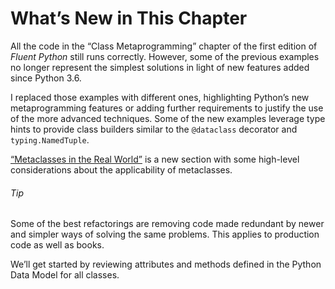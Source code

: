 # What’s New in This Chapter

All the code in the “Class Metaprogramming” chapter of the first edition of _Fluent Python_ still runs correctly. However, some of the previous examples no longer represent the simplest solutions in light of new features added since Python 3.6.

I replaced those examples with different ones, highlighting Python’s new metaprogramming features or adding further requirements to justify the use of the more advanced techniques. Some of the new examples leverage type hints to provide class builders similar to the `@dataclass` decorator and `typing.NamedTuple`.

[“Metaclasses in the Real World”](#metaclases_real_world_sec) is a new section with some high-level considerations about the applicability of metaclasses.

###### Tip

Some of the best refactorings are removing code made redundant by newer and simpler ways of solving the same problems. This applies to production code as well as books.

We’ll get started by reviewing attributes and methods defined in the Python Data Model for all classes.
